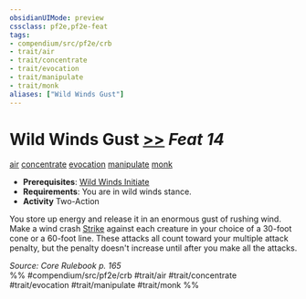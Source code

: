 ```yaml
---
obsidianUIMode: preview
cssclass: pf2e,pf2e-feat
tags:
- compendium/src/pf2e/crb
- trait/air
- trait/concentrate
- trait/evocation
- trait/manipulate
- trait/monk
aliases: ["Wild Winds Gust"]
---
```

# Wild Winds Gust  [>>](chapter-9-playing-the-game.md#Actions "Two-Action") *Feat 14*  
[air](air.md "Air Energy & Element Trait")  [concentrate](concentrate.md "Concentrate Action & Ability Trait")  [evocation](evocation.md "Evocation School Trait")  [manipulate](manipulate.md "Manipulate General Trait")  [monk](Reference/Rules/Traits/monk.md "Monk Class Trait")  

- **Prerequisites**: [Wild Winds Initiate](wild-winds-initiate.md)
- **Requirements**: You are in wild winds stance.
- **Activity** Two-Action

You store up energy and release it in an enormous gust of rushing wind. Make a wind crash [Strike](strike.md) against each creature in your choice of a 30-foot cone or a 60-foot line. These attacks all count toward your multiple attack penalty, but the penalty doesn't increase until after you make all the attacks.

*Source: Core Rulebook p. 165*  
%% #compendium/src/pf2e/crb #trait/air #trait/concentrate #trait/evocation #trait/manipulate #trait/monk %%